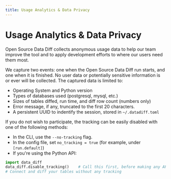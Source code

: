 ```yaml
---
title: Usage Analytics & Data Privacy
---
```


# Usage Analytics & Data Privacy

Open Source Data Diff collects anonymous usage data to help our team improve the tool and to apply development efforts to where our users need them most.

We capture two events: one when the Open Source Data Diff run starts, and one when it is finished. No user data or potentially sensitive information is or ever will be collected. The captured data is limited to:

- Operating System and Python version
- Types of databases used (postgresql, mysql, etc.)
- Sizes of tables diffed, run time, and diff row count (numbers only)
- Error message, if any, truncated to the first 20 characters.
- A persistent UUID to indentify the session, stored in `~/.datadiff.toml`

If you do not wish to participate, the tracking can be easily disabled with one of the following methods:

* In the CLI, use the `--no-tracking` flag.
* In the config file, set `no_tracking = true` (for example, under `[run.default]`)
* If you're using the Python API:
```python
import data_diff
data_diff.disable_tracking()    # Call this first, before making any API calls
# Connect and diff your tables without any tracking
```
